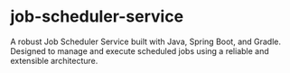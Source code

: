# job-scheduler-service
A robust Job Scheduler Service built with Java, Spring Boot, and Gradle. Designed to manage and execute scheduled jobs using a reliable and extensible architecture.
